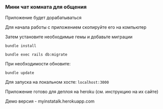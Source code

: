 <h3> Мини чат комната для общения</h3>

Приложение будет дорабатываться

Для начала работы с приложением скопируйте его на компьютер

Затем установите необходимые гемы и добавьте миграции

`bundle install`

`bundle exec rails db:migrate`

При необходимости обновите: 

`bundle update`

Для запуска на локальном хосте: `localhost:3000`

Приложение готово для деплоя на heroku (см. инструкцию на их сайте)

 Демо версия - myinstatalk.herokuapp.com
